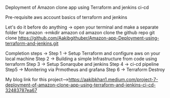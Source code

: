 Deployment of Amazon clone app using Terraform and jenkins ci-cd

Pre-requisite
aws account
basics of terraform and jenkins

Let's do it
before do anything →
open your terminal and make a separate folder for amazon →mkdir amazon
cd amazon
clone the github repo
git clone https://github.com/Aakibgithuber/Amazon-app-Deployment-using-terraform-and-jenkins.git

Completion steps →
Step 1 → Setup Terraform and configure aws on your local machine
Step 2 → Building a simple Infrastructure from code using terraform
Step 3 → Setup Sonarqube and jenkins
Step 4 → ci-cd pipeline
Step5 → Monitering via Prmotheus and grafana
Step 6 → Terraform Destroy

My blog link for this project-->https://aakibkhan1.medium.com/project-7-deployment-of-amazon-clone-app-using-terraform-and-jenkins-ci-cd-32483787ea67
                
